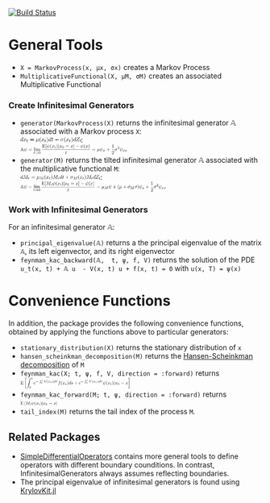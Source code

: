 [![Build Status](https://travis-ci.org/matthieugomez/InfinitesimalGenerators.jl.svg?branch=master)](https://travis-ci.org/matthieugomez/InfinitesimalGenerators.jl)


# General Tools

- `X = MarkovProcess(x, μx, σx)` creates a Markov Process
- `MultiplicativeFunctional(X, μM, σM)` creates an associated Multiplicative Functional

### Create Infinitesimal Generators
- `generator(MarkovProcess(X)` returns the infinitesimal generator 𝔸 associated with a Markov process `X`: <br>
	<img src="img/dx.png" height ="25%" width = "25%">: <br> <img src="img/generator.png" height ="44%" width = "44%"> <br clear="all" />
-  `generator(M)` returns the tilted infinitesimal generator 𝔸 associated with the multiplicative functional `M`: <br>
	<img src="img/dM.png" height ="33%" width = "33%">: <br> <img src="img/generator_tilted.png" height ="60%" width = "60%"> <br clear="all" />

### Work with Infinitesimal Generators
For an infinitesimal generator 𝔸:
- `principal_eigenvalue(𝔸)` returns a the principal eigenvalue of the matrix `𝔸`, its left eigenvector, and its right eigenvector
- `feynman_kac_backward(𝔸,  t, ψ, f, V)` returns the solution of the PDE `u_t(x, t) + 𝔸 u  - V(x, t) u + f(x, t) = 0` with `u(x, T) = ψ(x)`

# Convenience Functions
In addition, the package provides the following convenience functions, obtained by applying the functions above to particular generators:
- `stationary_distribution(X)` returns the stationary distribution of `x`
- `hansen_scheinkman_decomposition(M)` returns the [Hansen-Scheinkman decomposition](https://www.nber.org/papers/w12650) of `M`
- `feynman_kac(X; t, ψ, f, V, direction = :forward)`	returns <img src="img/feynman_kac.png" height ="45%" width = "45%">
- `feynman_kac_forward(M; t, ψ, direction = :forward)` returns  <img src="img/feynman_kac_tilded.png" height ="22%" width = "15%">
- `tail_index(M)` returns the tail index of the process `M`.


## Related Packages
- [SimpleDifferentialOperators](https://github.com/QuantEcon/SimpleDifferentialOperators.jl) contains more general tools to define operators with different boundary counditions. In contrast, InfinitesimalGenerators always assumes reflecting boundaries.
- The principal eigenvalue of infinitesimal generators is found using [KrylovKit.jl](https://github.com/Jutho/KrylovKit.jl)
